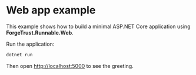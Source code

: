 # Web app example

This example shows how to build a minimal ASP.NET Core application using **ForgeTrust.Runnable.Web**.

Run the application:

```bash
dotnet run
```

Then open <http://localhost:5000> to see the greeting.
